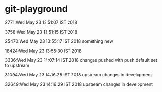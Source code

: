 # git-playground
2771:Wed May 23 13:51:07 IST 2018

3758:Wed May 23 13:51:15 IST 2018

25470:Wed May 23 13:55:17 IST 2018 something new

18424:Wed May 23 13:55:30 IST 2018

3336:Wed May 23 14:07:14 IST 2018 changes pushed with push.default set to upstream

31094:Wed May 23 14:16:28 IST 2018 upstream changes in development

32649:Wed May 23 14:16:29 IST 2018 upstream changes in development
